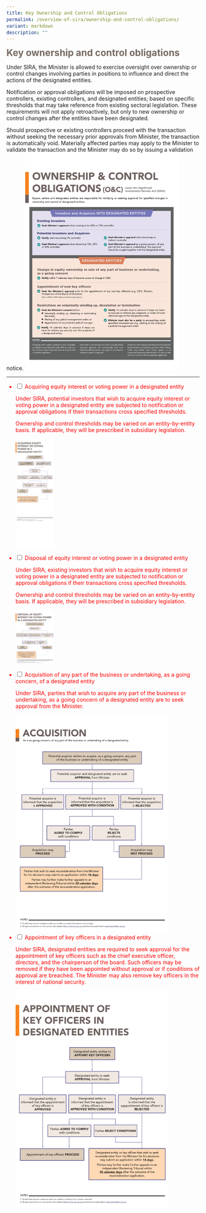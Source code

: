 ```yaml
---
title: Key Ownership and Control Obligations
permalink: /overview-of-sira/ownership-and-control-obligations/
variant: markdown
description: ""
---
```

<p><font color="766A62"><big><big><big><b>Key ownership and control obligations </b></big></big></big></font>
	
Under SIRA, the Minister is allowed to exercise oversight over ownership or control changes involving parties in positions to influence and direct the actions of the designated entities. 
	
Notification or approval obligations will be imposed on prospective controllers, existing controllers, and designated entities; based on specific thresholds that may take reference from existing sectoral legislation. These requirements will not apply retroactively, but only to new ownership or control changes after the entities have been designated.

Should prospective or existing controllers proceed with the transaction without seeking the necessary prior approvals from Minister, the transaction is automatically void. Materially affected parties may apply to the Minister to validate the transaction and the Minister may do so by issuing a validation notice.
<img width="400" alt="" src="/images/ownership_and_control_obligations.jpg"> </p><hr><font color="#ff0000">

<ul class="jekyllcodex_accordion">
<li><input type="checkbox" id="accordion1"> 
<label for="accordion1"> Acquiring equity interest or voting power in a designated entity </label>
<div><p>
Under SIRA, potential investors that wish to acquire equity interest or voting power in a designated entity are subjected to notification or approval obligations if their transactions cross specified thresholds. 

Ownership and control thresholds may be varied on an entity-by-entity basis. If applicable, they will be prescribed in subsidiary legislation. </p>
<img width="100" alt="" src="/images/Acquiring_Interest.jpg">
</div></li>
	
<li><input type="checkbox" id="accordion2">  
<label for="accordion2">Disposal of equity interest or voting power in a designated entity</label>
<div><p>
Under SIRA, existing investors that wish to acquire equity interest or voting power in a designated entity are subjected to notification or approval obligations if their transactions cross specified thresholds.

Ownership and control thresholds may be varied on an entity-by-entity basis. If applicable, they will be prescribed in subsidiary legislation.</p>
<img width="100" alt="" src="/images/Disposal_of_Interest.jpg">
</div></li>  

<li><input type="checkbox" id="accordion3">  
<label for="accordion3">Acquisition of any part of the business or undertaking, as a going concern, of a designated entity</label>
<div><p>
Under SIRA, parties that wish to acquire any part of the business or undertaking, as a going concern of a designated entity are to seek approval from the Minister.</p>
<img width="400" alt="" src="/images/Acquisition.jpg">
</div></li>  

<li><input type="checkbox" id="accordion4">  
<label for="accordion4">Appointment of key officers in a designated entity</label>
<div><p>
Under SIRA, designated entities are required to seek approval for the appointment of key officers such as the chief executive officer, directors, and the chairperson of the board. Such officers may be removed if they have been appointed without approval or if conditions of approval are breached. The Minister may also remove key officers in the interest of national security.</p>
<img width="400" alt="" src="/images/Appt_of_Key_Officers.jpg">
</div></li>  
</ul></font>
